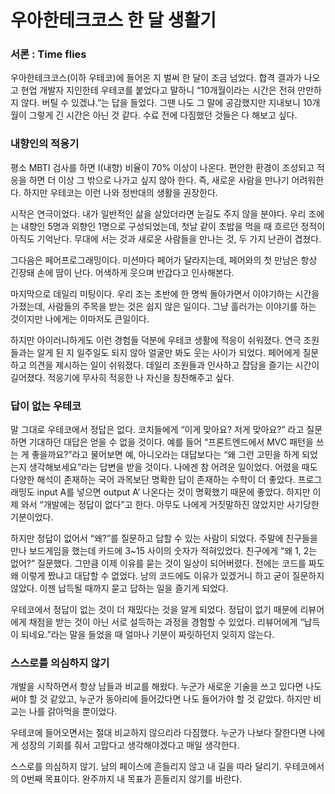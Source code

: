# 우아한테크코스 한 달 생활기

### 서론 : Time flies

우아한테크코스(이하 우테코)에 들어온 지 벌써 한 달이 조금 넘었다. 합격 결과가 나오고 현업 개발자 지인한테 우테코를 붙었다고 말하니 “10개월이라는 시간은 전혀 만만하지 않다. 버틸 수 있겠냐.”는 답을 들었다. 그땐 나도 그 말에 공감했지만 지내보니 10개월이 그렇게 긴 시간은 아닌 것 같다. 수료 전에 다짐했던 것들은 다 해보고 싶다.

### 내향인의 적응기

평소 MBTI 검사를 하면 I(내향) 비율이 70% 이상이 나온다. 편안한 환경이 조성되고 적응을 하면 더 이상 그 밖으로 나가고 싶지 않아 한다. 즉, 새로운 사람을 만나기 어려워한다. 하지만 우테코는 이런 나와 정반대의 생활을 권장한다. 

시작은 연극이었다. 내가 일반적인 삶을 살았더라면 눈길도 주지 않을 분야다. 우리 조에는 내향인 5명과 외향인 1명으로 구성되었는데, 첫날 같이 초밥을 먹을 때 흐르던 정적이 아직도 기억난다. 무대에 서는 것과 새로운 사람들을 만나는 것, 두 가지 난관이 겹쳤다.

그다음은 페어프로그래밍이다. 미션마다 페어가 달라지는데, 페어와의 첫 만남은 항상 긴장돼 손에 땀이 난다. 어색하게 웃으며 반갑다고 인사해본다.

마지막으로 데일리 미팅이다. 우리 조는 초반에 한 명씩 돌아가면서 이야기하는 시간을 가졌는데, 사람들의 주목을 받는 것은 쉽지 않은 일이다. 그냥 흘러가는 이야기를 하는 것이지만 나에게는 이마저도 큰일이다.

하지만 아이러니하게도 이런 경험들 덕분에 우테코 생활에 적응이 쉬워졌다. 연극 조원들과는 알게 된 지 일주일도 되지 않아 얼굴만 봐도 웃는 사이가 되었다. 페어에게 질문하고 의견을 제시하는 일이 쉬워졌다. 데일리 조원들과 인사하고 잡담을 즐기는 시간이 길어졌다. 적응기에 무사히 적응한 나 자신을 칭찬해주고 싶다.

### 답이 없는 우테코

말 그대로 우테코에서 정답은 없다. 코치들에게 “이게 맞아요? 저게 맞아요?” 라고 질문하면 기대하던 대답은 얻을 수 없을 것이다. 예를 들어 “프론트엔드에서 MVC 패턴을 쓰는 게 좋을까요?”라고 물어보면 예, 아니오라는 대답보다는 “왜 그런 고민을 하게 되었는지 생각해보세요”라는 답변을 받을 것이다. 나에겐 참 어려운 일이었다. 어렸을 때도 다양한 해석이 존재하는 국어 과목보단 명확한 답이 존재하는 수학이 더 좋았다. 프로그래밍도 input A를 넣으면 output A’ 나온다는 것이 명확했기 때문에 좋았다. 하지만 이제 와서 “개발에는 정답이 없다”고 한다. 아무도 나에게 거짓말하진 않았지만 사기당한 기분이었다.

하지만 정답이 없어서 “왜?”를 질문하고 답할 수 있는 사람이 되었다. 주말에 친구들을 만나 보드게임을 했는데 카드에 3~15 사이의 숫자가 적혀있었다. 친구에게 “왜 1, 2는 없어?” 질문했다. 그만큼 이제 이유를 묻는 것이 일상이 되어버렸다. 전에는 코드를 짜도 왜 이렇게 짰냐고 대답할 수 없었다. 남의 코드에도 이유가 있겠거니 하고 굳이 질문하지 않았다. 이젠 납득될 때까지 묻고 답하는 일을 즐기게 되었다.

우테코에서 정답이 없는 것이 더 재밌다는 것을 알게 되었다. 정답이 없기 때문에 리뷰어에게 채점을 받는 것이 아닌 서로 설득하는 과정을 경험할 수 있었다. 리뷰어에게 “납득이 되네요.”라는 말을 들었을 때 얼마나 기분이 짜릿하던지 잊히지 않는다.

### 스스로를 의심하지 않기

개발을 시작하면서 항상 남들과 비교를 해왔다. 누군가 새로운 기술을 쓰고 있다면 나도 써야 할 것 같았고, 누군가 동아리에 들어갔다면 나도 들어가야 할 것 같았다. 하지만 비교는 나를 갉아먹을 뿐이었다.

우테코에 들어오면서는 절대 비교하지 않으리라 다짐했다. 누군가 나보다 잘한다면 나에게 성장의 기회를 줘서 고맙다고 생각해야겠다고 매일 생각한다. 

스스로를 의심하지 않기. 남의 페이스에 흔들리지 않고 내 길을 따라 달리기. 우테코에서의 0번째 목표이다. 완주까지 내 목표가 흔들리지 않기를 바란다.
